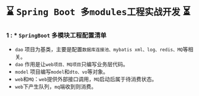 # :hourglass: `Spring Boot 多modules工程实战开发` :hourglass_flowing_sand: <br>

### 1 : * `SpringBoot` 多模块工程配置清单 <br>
  * `dao` 项目为基类，主要是配置`数据库连接池、mybatis xml、log、redis、MQ`等相关。<br>
  * `dao` 作用是让`web项目、MQ项目`只编写业务层代码。<br>
  * `model` 项目编写`model`和`dto、vo`等对象。<br>
  * `web`和`MQ`：`web`提供外部接口调用，`MQ`启动后属于待消费状态。<br>
  * `web`下产生队列，`mq`端收到则消费。<br>
